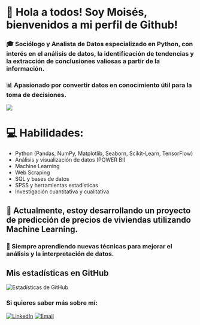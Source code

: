 # 👋 Hola a todos! Soy Moisés,  bienvenidos a mi perfil de Github!
### 🎓 Sociólogo y Analista de Datos especializado en Python, con interés en el análisis de datos, la identificación de tendencias y la extracción de conclusiones valiosas a partir de la información.
### 📊 Apasionado por convertir datos en conocimiento útil para la toma de decisiones.  
  ![](https://www.ucatalunya.edu.co/img/blog/herramientas-de-analisis-de-datos.jpg)

# 💻 Habilidades:  
- Python (Pandas, NumPy, Matplotlib, Seaborn, Scikit-Learn, TensorFlow)  
- Análisis y visualización de datos (POWER BI) 
- Machine Learning  
- Web Scraping  
- SQL y bases de datos  
- SPSS y herramientas estadísticas  
- Investigación cuantitativa y cualitativa  

## 🚀 Actualmente, estoy desarrollando un proyecto de predicción de precios de viviendas utilizando Machine Learning.  

### 🌱 Siempre aprendiendo nuevas técnicas para mejorar el análisis y la interpretación de datos.  

## Mis estadísticas en GitHub
![Estadísticas de GitHub](https://github-readme-stats.vercel.app/api?username=MiNSp4iN&show_icons=true&theme=dark&count_private=true&hide=stars,issues)

### Si quieres saber más sobre mí:
[![LinkedIn](https://img.shields.io/badge/LinkedIn-Moisés-Illanes-Nieto-blue?style=flat&logo=linkedin)](https://www.linkedin.com/in/mois%C3%A9s-illanes-nieto-bb97b9128/)
[![Email](https://img.shields.io/badge/millanesnieto@hotmail.com-white?style=flat&logo=gmail)](mailto:millanesnieto@hotmail.com)
